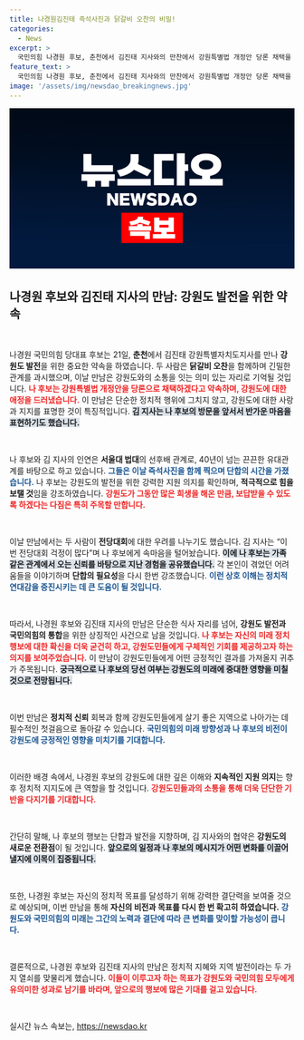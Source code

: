 ```yaml
---
title: 나경원김진태 즉석사진과 닭갈비 오찬의 비밀!
categories:
  - News
excerpt: >
  국민의힘 나경원 후보, 춘천에서 김진태 지사와의 만찬에서 강원특별법 개정안 당론 채택을 약속! 강원도 발전을 위한 강한 의지 드러내며 당심 공략에 나서
feature_text: >
  국민의힘 나경원 후보, 춘천에서 김진태 지사와의 만찬에서 강원특별법 개정안 당론 채택을 약속! 강원도 발전을 위한 강한 의지 드러내며 당심 공략에 나서
image: '/assets/img/newsdao_breakingnews.jpg'
---
```


<p><img src="/assets/img/newsdao_breakingnews.jpg" alt="ontimetimes 속보" /></p>

<h2 data-ke-size="size26">나경원 후보와 김진태 지사의 만남: 강원도 발전을 위한 약속</h2>

<p data-ke-size="size16">&nbsp;</p>

<p>나경원 국민의힘 당대표 후보는 21일, <strong>춘천</strong>에서 김진태 강원특별자치도지사를 만나 <strong>강원도 발전</strong>을 위한 중요한 약속을 하였습니다. 두 사람은 <strong>닭갈비 오찬</strong>을 함께하며 긴밀한 관계를 과시했으며, 이날 만남은 강원도와의 소통을 잇는 의미 있는 자리로 기억될 것입니다. <b><span style="color: #ee2323;">나 후보는 강원특별법 개정안을 당론으로 채택하겠다고 약속하며, 강원도에 대한 애정을 드러냈습니다.</span></b> 이 만남은 단순한 정치적 행위에 그치지 않고, 강원도에 대한 사랑과 지지를 표명한 것이 특징적입니다. <b><span style="background-color: #21538527;">김 지사는 나 후보의 방문을 앞서서 반가운 마음을 표현하기도 했습니다.</span></b> </p>

<p data-ke-size="size16">&nbsp;</p>

<p>나 후보와 김 지사의 인연은 <strong>서울대 법대</strong>의 선후배 관계로, 40년이 넘는 끈끈한 유대관계를 바탕으로 하고 있습니다. <b><span style="color: #1a5490;">그들은 이날 즉석사진을 함께 찍으며 단합의 시간을 가졌습니다.</span></b> 나 후보는 강원도의 발전을 위한 강력한 지원 의지를 확인하며, <strong>적극적으로 힘을 보탤 것</strong>임을 강조하였습니다. <b><span style="color: #ee2323;">강원도가 그동안 많은 희생을 해온 만큼, 보답받을 수 있도록 하겠다는 다짐은 특히 주목할 만합니다.</span></b></p>

<p data-ke-size="size16">&nbsp;</p>

<p>이날 만남에서는 두 사람이 <strong>전당대회</strong>에 대한 우려를 나누기도 했습니다. 김 지사는 “이번 전당대회 걱정이 많다”며 나 후보에게 속마음을 털어놨습니다. <b><span style="background-color: #21538527;">이에 나 후보는 가족 같은 관계에서 오는 신뢰를 바탕으로 지난 경험을 공유했습니다.</span></b> 각 본인이 겪었던 어려움들을 이야기하며 <strong>단합의 필요성</strong>을 다시 한번 강조했습니다. <b><span style="color: #1a5490;">이런 상호 이해는 정치적 연대감을 증진시키는 데 큰 도움이 될 것입니다.</span></b></p>

<p data-ke-size="size16">&nbsp;</p>

<p>따라서, 나경원 후보와 김진태 지사의 만남은 단순한 식사 자리를 넘어, <strong>강원도 발전과 국민의힘의 통합</strong>을 위한 상징적인 사건으로 남을 것입니다. <b><span style="color: #ee2323;">나 후보는 자신의 미래 정치행보에 대한 확신을 더욱 굳건히 하고, 강원도민들에게 구체적인 기회를 제공하고자 하는 의지를 보여주었습니다.</span></b> 이 만남이 강원도민들에게 어떤 긍정적인 결과를 가져올지 귀추가 주목됩니다. <b><span style="background-color: #21538527;">궁극적으로 나 후보의 당선 여부는 강원도의 미래에 중대한 영향을 미칠 것으로 전망됩니다.</span></b></p>

<p data-ke-size="size16">&nbsp;</p>

<p>이번 만남은 <strong>정치적 신뢰</strong> 회복과 함께 강원도민들에게 살기 좋은 지역으로 나아가는 데 필수적인 첫걸음으로 돌아갈 수 있습니다. <b><span style="color: #1a5490;">국민의힘의 미래 방향성과 나 후보의 비전이 강원도에 긍정적인 영향을 미치기를 기대합니다.</span></b> </p>

<p data-ke-size="size16">&nbsp;</p>

<p>이러한 배경 속에서, 나경원 후보의 강원도에 대한 깊은 이해와 <strong>지속적인 지원 의지</strong>는 향후 정치적 지지도에 큰 역할을 할 것입니다. <b><span style="color: #ee2323;">강원도민들과의 소통을 통해 더욱 단단한 기반을 다지기를 기대합니다.</span></b> </p>

<p data-ke-size="size16">&nbsp;</p>

<p>간단히 말해, 나 후보의 행보는 단합과 발전을 지향하며, 김 지사와의 협약은 <strong>강원도의 새로운 전환점</strong>이 될 것입니다. <b><span style="background-color: #21538527;">앞으로의 일정과 나 후보의 메시지가 어떤 변화를 이끌어낼지에 이목이 집중됩니다.</span></b> </p>

<p data-ke-size="size16">&nbsp;</p>

<p>또한, 나경원 후보는 자신의 정치적 목표를 달성하기 위해 강력한 결단력을 보여줄 것으로 예상되며, 이번 만남을 통해 <strong>자신의 비전과 목표를 다시 한 번 확고히 하였습니다.</strong> <b><span style="color: #1a5490;">강원도와 국민의힘의 미래는 그간의 노력과 결단에 따라 큰 변화를 맞이할 가능성이 큽니다.</span></b> </p>

<p data-ke-size="size16">&nbsp;</p>

<p>결론적으로, 나경원 후보와 김진태 지사의 만남은 정치적 지혜와 지역 발전이라는 두 가지 열쇠를 맞물리게 했습니다. <b><span style="color: #ee2323;">이들이 이루고자 하는 목표가 강원도와 국민의힘 모두에게 유의미한 성과로 남기를 바라며, 앞으로의 행보에 많은 기대를 걸고 있습니다.</span></b> </p>

<p data-ke-size="size16">&nbsp;</p>
실시간 뉴스 속보는, <a href="https://newsdao.kr" rel="dofollow">https://newsdao.kr</a>


